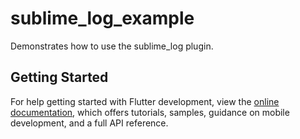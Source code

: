 # sublime_log_example

Demonstrates how to use the sublime_log plugin.

## Getting Started

For help getting started with Flutter development, view the
[online documentation](https://docs.flutter.dev/), which offers tutorials,
samples, guidance on mobile development, and a full API reference.
